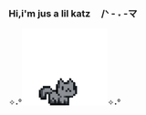 ### Hi,i'm jus a lil katz ㅤ/ᐠ - ˕ -マ

 ✧˖°<img src="https://github.com/Shireenaliza/Shireenaliza/blob/main/pixel-cat.gif" width="150px">✧˖° 

<!--
**Shireenaliza/Shireenaliza** is a ✨ _special_ ✨ repository because its `README.md` (this file) appears on your GitHub profile.

Here are some ideas to get you started:

- 🔭 I’m currently working on ...
- 🌱 I’m currently learning ...
- 👯 I’m looking to collaborate on ...
- 🤔 I’m looking for help with ...
- 💬 Ask me about ...
- 📫 How to reach me: ...
- 😄 Pronouns: ...
- ⚡ Fun fact: ...
-->
